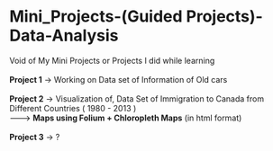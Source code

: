 # Mini_Projects-(Guided Projects)-Data-Analysis
Void of My Mini Projects or Projects I did while learning
<br/>
<br/>
**Project 1** -> Working on Data set of Information of Old cars
<br/>
<br/>
**Project 2** -> Visualization of, Data Set of Immigration to Canada from Different Countries ( 1980 - 2013 ) <br/>
---> **Maps using Folium + Chloropleth Maps** (in html format)
<br/>
<br/>
**Project 3** -> ? 
